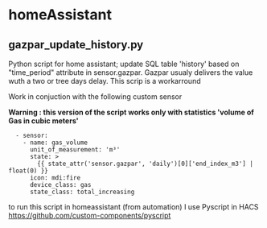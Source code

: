 # homeAssistant
## gazpar_update_history.py
Python script for home assistant; update SQL table 'history' based on "time_period" attribute in sensor.gazpar. 
Gazpar usualy delivers the value wuth a two or tree days delay. 
This scrip is a workarround

Work in conjuction with the following custom sensor 

**Warning : this version of the script works only with statistics 'volume of Gas in cubic meters'**

```
  - sensor:
    - name: gas_volume
      unit_of_measurement: 'm³'
      state: >
        {{ state_attr('sensor.gazpar', 'daily')[0]['end_index_m3'] | float(0) }}
      icon: mdi:fire
      device_class: gas
      state_class: total_increasing
```

to run this script in homeassistant (from automation) I use Pyscript in HACS https://github.com/custom-components/pyscript

